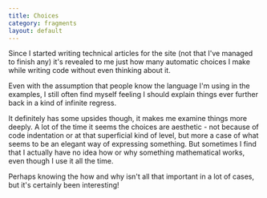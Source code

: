 ```yaml
---
title: Choices
category: fragments
layout: default
---
```


Since I started writing technical articles for the site (not that I've managed
to finish any) it's revealed to me just how many automatic choices I make 
while writing code without even thinking about it.

Even with the assumption that people know the language I'm using in the 
examples, I still often find myself feeling I should explain things ever 
further back in a kind of infinite regress. 

It definitely has some upsides though, it makes me examine things more deeply.
A lot of the time it seems the choices are aesthetic - not because of code 
indentation or at that superficial kind of level, but more a case of what seems
to be an elegant way of expressing something. But sometimes I find that I 
actually have no idea how or why something mathematical works, even though I 
use it all the time.

Perhaps knowing the how and why isn't all that important in a lot of cases, but
it's certainly been interesting!
